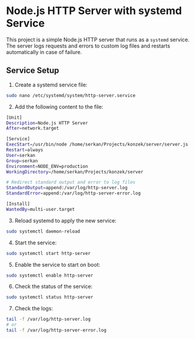 # Node.js HTTP Server with systemd Service

This project is a simple Node.js HTTP server that runs as a `systemd` service. The server logs requests and errors to custom log files and restarts automatically in case of failure.

## Service Setup

1. Create a systemd service file:

```bash
sudo nano /etc/systemd/system/http-server.service
```

2. Add the following content to the file:

```bash
[Unit]
Description=Node.js HTTP Server
After=network.target

[Service]
ExecStart=/usr/bin/node /home/serkan/Projects/konzek/server/server.js
Restart=always
User=serkan
Group=serkan
Environment=NODE_ENV=production
WorkingDirectory=/home/serkan/Projects/konzek/server

# Redirect standard output and error to log files
StandardOutput=append:/var/log/http-server.log
StandardError=append:/var/log/http-server-error.log

[Install]
WantedBy=multi-user.target
```

3. Reload systemd to apply the new service:

```bash
sudo systemctl daemon-reload
```

4. Start the service:

```bash
sudo systemctl start http-server
```

5. Enable the service to start on boot:

```bash
sudo systemctl enable http-server
```


6. Check the status of the service:

```bash
sudo systemctl status http-server
```


7. Check the logs:

```bash
tail -f /var/log/http-server.log
# or
tail -f /var/log/http-server-error.log
```
